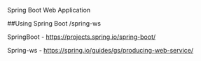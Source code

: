 Spring Boot Web Application

##Using  Spring Boot  /spring-ws 

SpringBoot - https://projects.spring.io/spring-boot/

Spring-ws  - https://spring.io/guides/gs/producing-web-service/



